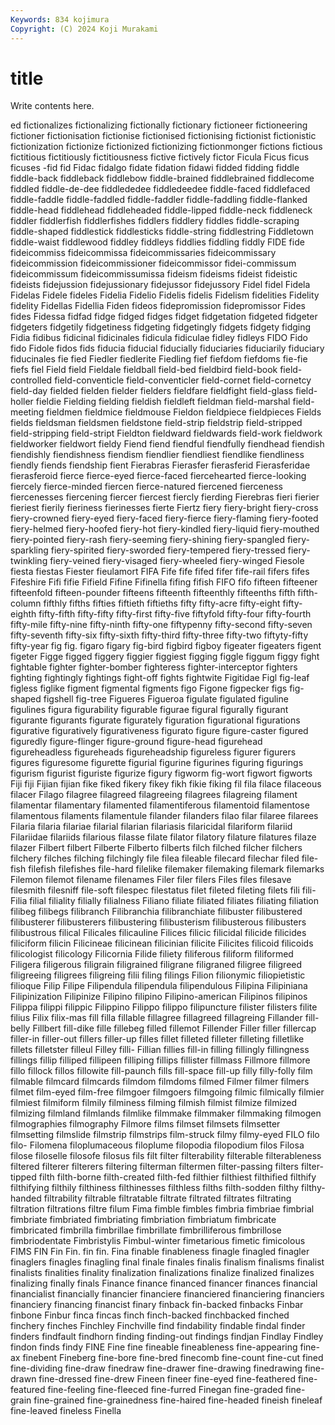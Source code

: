 ```yaml
---
Keywords: 834 kojimura
Copyright: (C) 2024 Koji Murakami
---
```


# title

Write contents here.



ed fictionalizes fictionalizing
fictionally fictionary fictioneer fictioneering fictioner fictionisation fictionise fictionised fictionising fictionist
fictionistic fictionization fictionize fictionized fictionizing fictionmonger fictions fictious fictitious fictitiously
fictitiousness fictive fictively fictor Ficula Ficus ficus ficuses -fid fid
Fidac fidalgo fidate fidation fidawi fidded fidding fiddle fiddle-back fiddleback
fiddlebow fiddle-brained fiddlebrained fiddlecome fiddled fiddle-de-dee fiddlededee fiddledeedee fiddle-faced fiddlefaced
fiddle-faddle fiddle-faddled fiddle-faddler fiddle-faddling fiddle-flanked fiddle-head fiddlehead fiddleheaded fiddle-lipped fiddle-neck
fiddleneck fiddler fiddlerfish fiddlerfishes fiddlers fiddlery fiddles fiddle-scraping fiddle-shaped fiddlestick
fiddlesticks fiddle-string fiddlestring Fiddletown fiddle-waist fiddlewood fiddley fiddleys fiddlies fiddling
fiddly FIDE fide fideicommiss fideicommissa fideicommissaries fideicommissary fideicommission fideicommissioner fideicommissor
fidei-commissum fideicommissum fideicommissumissa fideism fideisms fideist fideistic fideists fidejussion fidejussionary
fidejussor fidejussory Fidel fidel Fidela Fidelas Fidele fideles Fidelia Fidelio
Fidelis fidelis Fidelism fidelities Fidelity fidelity Fidellas Fidellia Fiden fideos
fidepromission fidepromissor Fides fides Fidessa fidfad fidge fidged fidges fidget
fidgetation fidgeted fidgeter fidgeters fidgetily fidgetiness fidgeting fidgetingly fidgets fidgety
fidging Fidia fidibus fidicinal fidicinales fidicula fidiculae fidley fidleys FIDO
Fido fido Fidole fidos fids fiducia fiducial fiducially fiduciaries fiduciarily
fiduciary fiducinales fie fied Fiedler fiedlerite Fiedling fief fiefdom fiefdoms
fie-fie fiefs fiel Field field Fieldale fieldball field-bed fieldbird field-book
field-controlled field-conventicle field-conventicler field-cornet field-cornetcy field-day fielded fielden fielder fielders
fieldfare fieldfight field-glass field-holler fieldie Fielding fielding fieldish fieldleft fieldman
field-marshal field-meeting fieldmen fieldmice fieldmouse Fieldon fieldpiece fieldpieces Fields fields
fieldsman fieldsmen fieldstone field-strip fieldstrip field-stripped field-stripping field-stript Fieldton fieldward
fieldwards field-work fieldwork fieldworker fieldwort fieldy Fiend fiend fiendful fiendfully
fiendhead fiendish fiendishly fiendishness fiendism fiendlier fiendliest fiendlike fiendliness fiendly
fiends fiendship fient Fierabras Fierasfer fierasferid Fierasferidae fierasferoid fierce fierce-eyed
fierce-faced fiercehearted fierce-looking fiercely fierce-minded fiercen fierce-natured fiercened fierceness fiercenesses
fiercening fiercer fiercest fiercly fierding Fierebras fieri fierier fieriest fierily
fieriness fierinesses fierte Fiertz fiery fiery-bright fiery-cross fiery-crowned fiery-eyed fiery-faced
fiery-fierce fiery-flaming fiery-footed fiery-helmed fiery-hoofed fiery-hot fiery-kindled fiery-liquid fiery-mouthed fiery-pointed
fiery-rash fiery-seeming fiery-shining fiery-spangled fiery-sparkling fiery-spirited fiery-sworded fiery-tempered fiery-tressed fiery-twinkling
fiery-veined fiery-visaged fiery-wheeled fiery-winged Fiesole fiesta fiestas Fiester fieulamort FIFA
Fife fife fifed fifer fife-rail fifers fifes Fifeshire Fifi fifie
Fifield Fifine Fifinella fifing fifish FIFO fifo fifteen fifteener fifteenfold
fifteen-pounder fifteens fifteenth fifteenthly fifteenths fifth fifth-column fifthly fifths fifties
fiftieth fiftieths fifty fifty-acre fifty-eight fifty-eighth fifty-fifth fifty-fifty fifty-first fifty-five
fiftyfold fifty-four fifty-fourth fifty-mile fifty-nine fifty-ninth fifty-one fiftypenny fifty-second fifty-seven
fifty-seventh fifty-six fifty-sixth fifty-third fifty-three fifty-two fiftyty-fifty fifty-year fig fig.
figaro figary fig-bird figbird figboy figeater figeaters figent figeter Figge
figged figgery figgier figgiest figging figgle figgum figgy fight fightable
fighter fighter-bomber fighteress fighter-interceptor fighters fighting fightingly fightings fight-off fights
fightwite Figitidae Figl fig-leaf figless figlike figment figmental figments figo
Figone figpecker figs fig-shaped figshell fig-tree Figueres Figueroa figulate figulated
figuline figulines figura figurability figurable figurae figural figurally figurant figurante
figurants figurate figurately figuration figurational figurations figurative figuratively figurativeness figurato
figure figure-caster figured figuredly figure-flinger figure-ground figure-head figurehead figureheadless figureheads
figureheadship figureless figurer figurers figures figuresome figurette figurial figurine figurines
figuring figurings figurism figurist figuriste figurize figury figworm fig-wort figwort
figworts Fiji fiji Fijian fijian fike fiked fikery fikey fikh
fikie fiking fil fila filace filaceous filacer Filago filagree filagreed
filagreeing filagrees filagreing filament filamentar filamentary filamented filamentiferous filamentoid filamentose
filamentous filaments filamentule filander filanders filao filar filaree filarees Filaria
filaria filariae filarial filarian filariasis filaricidal filariform filariid Filariidae filariids
filarious filasse filate filator filatory filature filatures filaze filazer Filbert
filbert Filberte Filberto filberts filch filched filcher filchers filchery filches
filching filchingly file filea fileable filecard filechar filed file-fish filefish
filefishes file-hard filelike filemaker filemaking filemark filemarks Filemon filemot filename
filenames Filer filer filers Files files filesave filesmith filesniff file-soft
filespec filestatus filet fileted fileting filets fili fili- Filia filial
filiality filially filialness Filiano filiate filiated filiates filiating filiation filibeg
filibegs filibranch Filibranchia filibranchiate filibuster filibustered filibusterer filibusterers filibustering filibusterism
filibusterous filibusters filibustrous filical Filicales filicauline Filices filicic filicidal filicide
filicides filiciform filicin Filicineae filicinean filicinian filicite Filicites filicoid filicoids
filicologist filicology Filicornia Filide filiety filiferous filiform filiformed Filigera filigerous
filigrain filigrained filigrane filigraned filigree filigreed filigreeing filigrees filigreing filii
filing filings Filion filionymic filiopietistic filioque Filip Filipe Filipendula filipendula
filipendulous Filipina Filipiniana Filipinization Filipinize Filipino filipino Filipino-american Filipinos filipinos
Filippa filippi filippic Filippino Filippo filippo filipuncture filister filisters filite
filius Filix filix-mas fill filla fillable fillagree fillagreed fillagreing Fillander
fill-belly Fillbert fill-dike fille fillebeg filled fillemot Fillender Filler filler
fillercap filler-in filler-out fillers filler-up filles fillet filleted filleter filleting
filletlike fillets filletster filleul Filley filli- Fillian fillies fill-in filling
fillingly fillingness fillings fillip filliped fillipeen filliping fillips fillister fillmass
Fillmore fillmore fillo fillock fillos fillowite fill-paunch fills fill-space fill-up
filly filly-folly film filmable filmcard filmcards filmdom filmdoms filmed Filmer
filmer filmers filmet film-eyed film-free filmgoer filmgoers filmgoing filmic filmically
filmier filmiest filmiform filmily filminess filming filmish filmist filmize filmized
filmizing filmland filmlands filmlike filmmake filmmaker filmmaking filmogen filmographies filmography
Filmore films filmset filmsets filmsetter filmsetting filmslide filmstrip filmstrips film-struck
filmy filmy-eyed FILO filo filo- Filomena filoplumaceous filoplume filopodia filopodium
filos Filosa filose filoselle filosofe filosus fils filt filter filterability
filterable filterableness filtered filterer filterers filtering filterman filtermen filter-passing filters
filter-tipped filth filth-borne filth-created filth-fed filthier filthiest filthified filthify filthifying
filthily filthiness filthinesses filthless filths filth-sodden filthy filthy-handed filtrability filtrable
filtratable filtrate filtrated filtrates filtrating filtration filtrations filtre filum Fima
fimble fimbles fimbria fimbriae fimbrial fimbriate fimbriated fimbriating fimbriation fimbriatum
fimbricate fimbricated fimbrilla fimbrillae fimbrillate fimbrilliferous fimbrillose fimbriodentate Fimbristylis Fimbul-winter
fimetarious fimetic fimicolous FIMS FIN Fin Fin. fin fin. Fina
finable finableness finagle finagled finagler finaglers finagles finagling final finale
finales finalis finalism finalisms finalist finalists finalities finality finalization finalizations
finalize finalized finalizes finalizing finally finals Finance finance financed financer
finances financial financialist financially financier financiere financiered financiering financiers financiery
financing financist finary finback fin-backed finbacks Finbar finbone Finbur finca
fincas finch finch-backed finchbacked finched finchery finches Finchley Finchville find
findability findable findal finder finders findfault findhorn finding finding-out findings
findjan Findlay Findley findon finds findy FINE Fine fine fineable
fineableness fine-appearing fine-ax finebent Fineberg fine-bore fine-bred finecomb fine-count fine-cut
fined fine-dividing fine-draw finedraw fine-drawer fine-drawing finedrawing fine-drawn fine-dressed fine-drew
Fineen fineer fine-eyed fine-feathered fine-featured fine-feeling fine-fleeced fine-furred Finegan fine-graded
fine-grain fine-grained fine-grainedness fine-haired fine-headed fineish fineleaf fine-leaved fineless Finella
